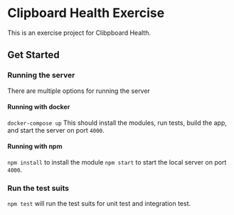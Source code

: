 # Clipboard Health Exercise

This is an exercise project for Clibpboard Health.

## Get Started

### Running the server

There are multiple options for running the server

#### Running with docker

`docker-compose up`
This should install the modules, run tests, build the app, and start the server on port `4000`.

#### Running with npm

`npm install` to install the module
`npm start` to start the local server on port `4000`.


### Run the test suits

`npm test` will run the test suits for unit test and integration test.
